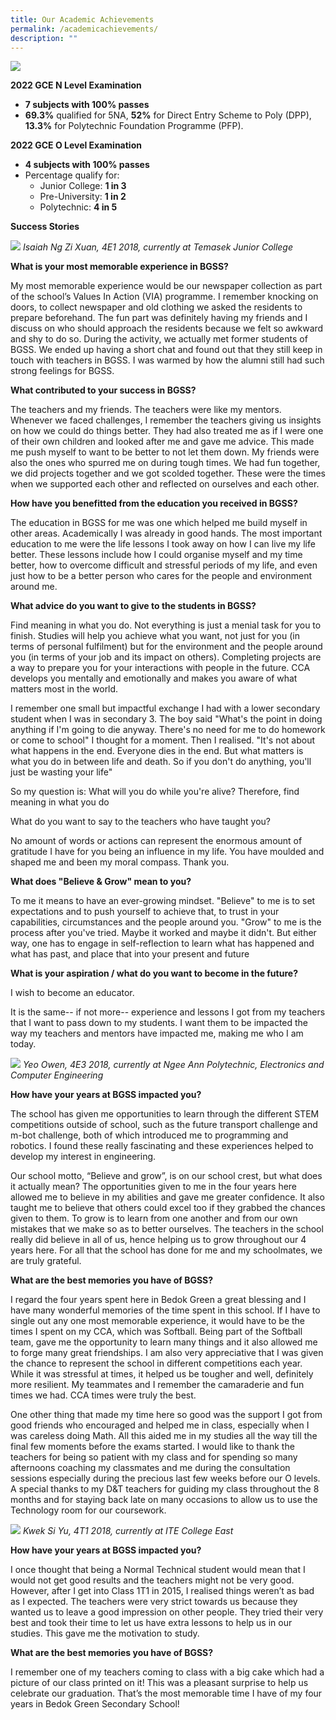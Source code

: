 ```yaml
---
title: Our Academic Achievements
permalink: /academicachievements/
description: ""
---
```

![](/images/bgss4.jpg)

**2022 GCE N Level Examination**

* <b>7 subjects with 100% passes</b> 
* <b>69.3%</b> qualified for 5NA, <b>52%</b> for Direct Entry Scheme to Poly (DPP), <b>13.3%</b> for Polytechnic Foundation Programme (PFP).

**2022 GCE O Level Examination**

* <b>4 subjects with 100% passes </b>
* Percentage qualify for:
   * Junior College: <b>1 in 3</b>
   * Pre-University: <b>1 in 2</b>
   * Polytechnic: <b>4 in 5</b>

**Success Stories**

![](/images/bgss2.jpg)
*Isaiah Ng Zi Xuan, 4E1 2018, currently at Temasek Junior College* 

**What is your most memorable experience in BGSS?**

My most memorable experience would be our newspaper collection as part of the school’s Values In Action (VIA) programme. I remember knocking on doors, to collect newspaper and old clothing we asked the residents to prepare beforehand. The fun part was definitely having my friends and I discuss on who should approach the residents because we felt so awkward and shy to do so. During the activity, we actually met former students of BGSS. We ended up having a short chat and found out that they still keep in touch with teachers in BGSS. I was warmed by how the alumni still had such strong feelings for BGSS. 


**What contributed to your success in BGSS?** 


The teachers and my friends. The teachers were like my mentors. Whenever we faced challenges, I remember the teachers giving us insights on how we could do things better. They had also treated me as if I were one of their own children and looked after me and gave me advice. This made me push myself to want to be better to not let them down. My friends were also the ones who spurred me on during tough times. We had fun together, we did projects together and we got scolded together. These were the times when we supported each other and reflected on ourselves and each other. 


**How have you benefitted from the education you received in BGSS?** 


The education in BGSS for me was one which helped me build myself in other areas. Academically I was already in good hands. The most important education to me were the life lessons I took away on how I can live my life better. These lessons include how I could organise myself and my time better, how to overcome difficult and stressful periods of my life, and even just how to be a better person who cares for the people and environment around me. 


**What advice do you want to give to the students in BGSS?**


Find meaning in what you do. Not everything is just a menial task for you to finish. Studies will help you achieve what you want, not just for you (in terms of personal fulfilment) but for the environment and the people around you (in terms of your job and its impact on others). Completing projects are a way to prepare you for your interactions with people in the future. CCA develops you mentally and emotionally and makes you aware of what matters most in the world. 

I remember one small but impactful exchange I had with a lower secondary student when I was in secondary 3. The boy said "What's the point in doing anything if I'm going to die anyway. There's no need for me to do homework or come to school" I thought for a moment. Then I realised. "It's not about what happens in the end. Everyone dies in the end. But what matters is what you do in between life and death. So if you don't do anything, you'll just be wasting your life" 

So my question is: What will you do while you're alive? Therefore, find meaning in what you do 

What do you want to say to the teachers who have taught you? 

No amount of words or actions can represent the enormous amount of gratitude I have for you being an influence in my life. You have moulded and shaped me and been my moral compass. Thank you. 

**What does "Believe & Grow" mean to you?** 

To me it means to have an ever-growing mindset. "Believe" to me is to set expectations and to push yourself to achieve that, to trust in your capabilities, circumstances and the people around you. "Grow" to me is the process after you've tried. Maybe it worked and maybe it didn't. But either way, one has to engage in self-reflection to learn what has happened and what has past, and place that into your present and future 


**What is your aspiration / what do you want to become in the future?** 


I wish to become an educator. 

It is the same-- if not more-- experience and lessons I got from my teachers that I want to pass down to my students. I want them to be impacted the way my teachers and mentors have impacted me, making me who I am today. 


![](/images/bgss3.jpg)
*Yeo Owen, 4E3 2018, currently at Ngee Ann Polytechnic, Electronics and Computer Engineering* 


**How have your years at BGSS impacted you?**  


The school has given me opportunities to learn through the different STEM competitions outside of school, such as the future transport challenge and m-bot challenge, both of which introduced me to programming and robotics. I found these really fascinating and these experiences helped to develop my interest in engineering. 

Our school motto, “Believe and grow”, is on our school crest, but what does it actually mean? The opportunities given to me in the four years here allowed me to believe in my abilities and gave me greater confidence. It also taught me to believe that others could excel too if they grabbed the chances given to them.  To grow is to learn from one another and from our own mistakes that we make so as to better ourselves. The teachers in the school really did believe in all of us, hence helping us to grow throughout our 4 years here. For all that the school has done for me and my schoolmates, we are truly grateful.  


**What are the best memories you have of BGSS?** 


I regard the four years spent here in Bedok Green a great blessing and I have many wonderful memories of the time spent in this school. If I have to single out any one most memorable experience, it would have to be the times I spent on my CCA, which was Softball.  Being part of the Softball team, gave me the opportunity to learn many things and it also allowed me to forge many great friendships. I am also very appreciative that I was given the chance to represent the school in different competitions each year. While it was stressful at times, it helped us be tougher and well, definitely more resilient. My teammates and I remember the camaraderie and fun times we had.  CCA times were truly the best.  

One other thing that made my time here so good was the support I got from good friends who encouraged and helped me in class, especially when I was careless doing Math. All this aided me in my studies all the way till the final few moments before the exams started. I would like to thank the teachers for being so patient with my class and for spending so many afternoons coaching my classmates and me during the consultation sessions especially during the precious last few weeks before our O levels. A special thanks to my D&T teachers for guiding my class throughout the 8 months and for staying back late on many occasions to allow us to use the Technology room for our coursework. 

![](/images/bgss1.jpg)
*Kwek Si Yu, 4T1 2018, currently at ITE College East* 

**How have your years at BGSS impacted you?** 

I once thought that being a Normal Technical student would mean that I would not get good results and the teachers might not be very good. However, after I get into Class 1T1 in 2015, I realised things weren’t as bad as I expected. The teachers were very strict towards us because they wanted us to leave a good impression on other people. They tried their very best and took their time to let us have extra lessons to help us in our studies. This gave me the motivation to study. 

**What are the best memories you have of BGSS?**  

I remember one of my teachers coming to class with a big cake which had a picture of our class printed on it! This was a pleasant surprise to help us celebrate our graduation. That’s the most memorable time I have of my four years in Bedok Green Secondary School!